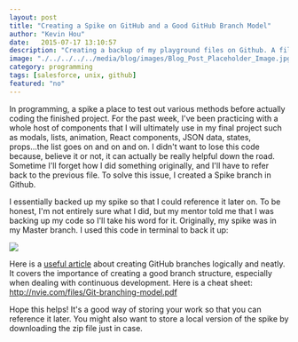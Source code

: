 ```yaml
---
layout: post
title: "Creating a Spike on GitHub and a Good GitHub Branch Model"
author: "Kevin Hou"
date:   2015-07-17 13:10:57
description: "Creating a backup of my playground files on Github. A file where you play around with technique and features is called a 'spike.'"
image: "./../../../../media/blog/images/Blog_Post_Placeholder_Image.jpg"
category: programming
tags: [salesforce, unix, github]
featured: "no"
---
```

In programming, a spike a place to test out various methods before actually coding the finished project. For the past week, I've been practicing with a whole host of components that I will ultimately use in my final project such as modals, lists, animation, React components, JSON data, states, props...the list goes on and on and on. I didn't want to lose this code because, believe it or not, it can actually be really helpful down the road. Sometime I'll forget how I did something originally, and I'll have to refer back to the previous file. To solve this issue, I created a Spike branch in Github.

I essentially backed up my spike so that I could reference it later on. To be honest, I'm not entirely sure what I did, but my mentor told me that I was backing up my code so I'll take his word for it. Originally, my spike was in my Master branch. I used this code in terminal to back it up:

<img src="./../../../../media/blog/images/Github Spike.jpg">

Here is a <a href="http://nvie.com/posts/a-successful-git-branching-model/">useful article</a> about creating GitHub branches logically and neatly. It covers the importance of creating a good branch structure, especially when dealing with continuous development. Here is a cheat sheet: <a href="http://nvie.com/files/Git-branching-model.pdf">http://nvie.com/files/Git-branching-model.pdf</a>

Hope this helps! It's a good way of storing your work so that you can reference it later. You might also want to store a local version of the spike by downloading the zip file just in case.
